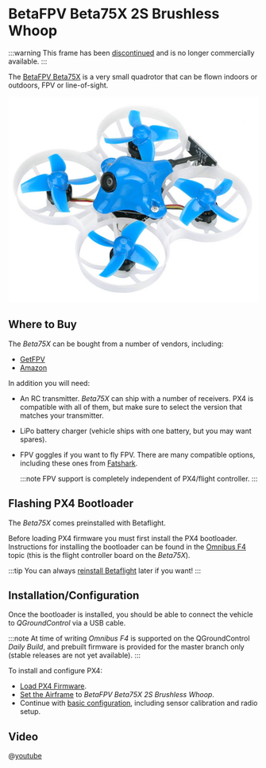 # BetaFPV Beta75X 2S Brushless Whoop

:::warning
This frame has been [discontinued](../flight_controller/autopilot_experimental.md) and is no longer commercially available.
:::

The [BetaFPV Beta75X](https://betafpv.com/products/beta75x-2s-whoop-quadcopter) is a very small quadrotor that can be flown indoors or outdoors, FPV or line-of-sight.

![BetaFPV Beta75X](../../assets/hardware/betafpv_beta75x.jpg)

## Where to Buy

The _Beta75X_ can be bought from a number of vendors, including:

- [GetFPV](https://www.getfpv.com/beta75x-2s-brushless-whoop-micro-quadcopter-xt30-frsky.html)
- [Amazon](https://www.amazon.com/BETAFPV-Beta75X-Brushless-Quadcopter-Smartaudio/dp/B07H86XSPW)

In addition you will need:

- An RC transmitter. _Beta75X_ can ship with a number of receivers. PX4 is compatible with all of them, but make sure to select the version that matches your transmitter.
- LiPo battery charger (vehicle ships with one battery, but you may want spares).
- FPV goggles if you want to fly FPV. There are many compatible options, including these ones from [Fatshark](https://www.fatshark.com/product-page/dominator-v3).

  :::note
FPV support is completely independent of PX4/flight controller.
:::

## Flashing PX4 Bootloader

The _Beta75X_ comes preinstalled with Betaflight.

Before loading PX4 firmware you must first install the PX4 bootloader. Instructions for installing the bootloader can be found in the [Omnibus F4](../flight_controller/omnibus_f4_sd.md#bootloader) topic (this is the flight controller board on the _Beta75X_).

:::tip
You can always [reinstall Betaflight](../advanced_config/bootloader_update_from_betaflight.md#reinstall-betaflight) later if you want!
:::

## Installation/Configuration

Once the bootloader is installed, you should be able to connect the vehicle to _QGroundControl_ via a USB cable.

:::note
At time of writing _Omnibus F4_ is supported on the QGroundControl _Daily Build_, and prebuilt firmware is provided for the master branch only (stable releases are not yet available).
:::

To install and configure PX4:

- [Load PX4 Firmware](../config/firmware.md).
- [Set the Airframe](../config/airframe.md) to _BetaFPV Beta75X 2S Brushless Whoop_.
- Continue with [basic configuration](../config/README.md), including sensor calibration and radio setup.

## Video

@[youtube](https://youtu.be/_-O0kv0Qsh4)
